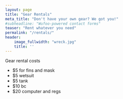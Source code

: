 ```yaml
---
layout: page
title: "Gear Rentals"
meta_title: "Don't have your own gear? We got you!"
#subheadline: "Wufoo-powered contact forms"
teaser: "Rent whatever you need"
permalink: "/rentals/"
header:
    image_fullwidth: "wreck.jpg"
    title: ''
---
```


Gear rental costs

- $5 for fins and mask
- $5 wetsuit
- $5 tank
- $10 bc
- $20 computer and regs
